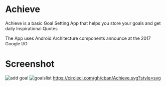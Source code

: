 # Achieve
Achieve is a basic Goal Setting App that helps you store your goals and get daily Inspirational Quotes

The App uses Android Architecture components  announce at  the 2017 Google I/O 


# Screenshot
![add goal](https://user-images.githubusercontent.com/705241/36205612-ff9b64d6-1197-11e8-8a53-67843910e2b8.PNG) ![goalslist](https://user-images.githubusercontent.com/705241/36205624-0be2d45e-1198-11e8-9d4f-b1a533c024fa.PNG)
https://circleci.com/gh/cban/Achieve.svg?style=svg